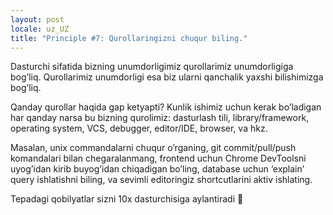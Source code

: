```yaml
---
layout: post
locale: uz_UZ
title: "Principle #7: Qurollaringizni chuqur biling."
---
```


Dasturchi sifatida bizning unumdorligimiz qurollarimiz unumdorligiga bog’liq. Qurollarimiz unumdorligi esa biz ularni qanchalik yaxshi bilishimizga bog’liq.

Qanday qurollar haqida gap ketyapti? Kunlik ishimiz uchun kerak bo’ladigan har qanday narsa bu bizning qurolimiz: dasturlash tili, library/framework, operating system, VCS, debugger, editor/IDE, browser, va hkz.

Masalan, unix commandalarni chuqur o’rganing, git commit/pull/push komandalari bilan chegaralanmang, frontend uchun Chrome DevToolsni uyog’idan kirib buyog’idan chiqadigan bo’ling, database uchun ‘explain’ query ishlatishni biling, va sevimli editoringiz shortcutlarini aktiv ishlating.

Tepadagi qobilyatlar sizni 10x dasturchisiga aylantiradi 🥷